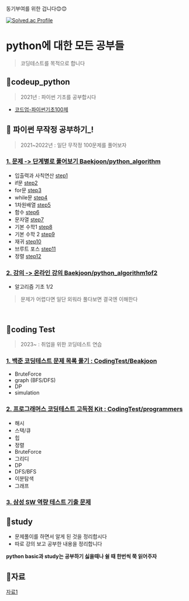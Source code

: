동기부여를 위한 겁니다😊😊

[![Solved.ac Profile](http://mazassumnida.wtf/api/v2/generate_badge?boj=mseo39)](https://solved.ac/mseo39/)

# python에 대한 모든 공부들
> 코딩테스트를 목적으로 합니다

## 📝codeup_python
>2021년 : 파이썬 기초를 공부합시다
- [코드업-파이썬기초100제](https://codeup.kr/problemsetsol.php?psid=33)

## 📝 파이썬 무작정 공부하기_!
> 2021~2022년 : 일단 무작정 100문제를 풀어보자

### [1. 문제 -> 단계별로 풀어보기 Baekjoon/python_algorithm](https://www.acmicpc.net/step)
- 입출력과 사칙연산 [step1](https://github.com/mseo39/python/tree/master/Baekjoon/python_algorithm/step1)
- if문 [step2](https://github.com/mseo39/python/tree/master/Baekjoon/python_algorithm/step2)
- for문 [step3](https://github.com/mseo39/python/tree/master/Baekjoon/python_algorithm/step3)
- while문 [step4](https://github.com/mseo39/python/tree/master/Baekjoon/python_algorithm/step4)
- 1차원배열 [step5](https://github.com/mseo39/python/tree/master/Baekjoon/python_algorithm/step5)
- 함수 [step6](https://github.com/mseo39/python/tree/master/Baekjoon/python_algorithm/step6)
- 문자열 [step7](https://github.com/mseo39/python/tree/master/Baekjoon/python_algorithm/step7)
- 기본 수학1 [step8](https://github.com/mseo39/python/tree/master/Baekjoon/python_algorithm/step8)
- 기본 수학 2 [step9](https://github.com/mseo39/python/tree/master/Baekjoon/python_algorithm/step9)
- 재귀 [step10](https://github.com/mseo39/python/tree/master/Baekjoon/python_algorithm/step10)
- 브루트 포스 [step11](https://github.com/mseo39/python/tree/master/Baekjoon/python_algorithm/step11)
- 정렬 [step12](https://github.com/mseo39/python/tree/master/Baekjoon/python_algorithm/step12)

### [2. 강의 -> 온라인 강의 Baekjoon/python_algorithm1of2](https://code.plus/)
- 알고리즘 기초 1/2

> 문제가 어렵다면 일단 외워라 풀다보면 결국엔 이해한다

</br>

## 📝coding Test
> 2023~ : 취업을 위한 코딩테스트 연습

### [1. 백준 코딩테스트 문제 목록 풀기 : CodingTest/Beakjoon](https://code.plus/bundle/12)
* BruteForce
* graph (BFS/DFS)
* DP
* simulation

### [2. 프로그래머스 코딩테스트 고득점 Kit : CodingTest/programmers](https://school.programmers.co.kr/learn/challenges?tab=algorithm_practice_kit)
* 해시
* 스택/큐
* 힙
* 정렬
* BruteForce
* 그리디
* DP
* DFS/BFS
* 이분탐색
* 그래프

### [3. 삼성 SW 역량 테스트 기출 문제](https://www.acmicpc.net/workbook/view/1152)


## 📝study
* 문제풀이를 하면서 알게 된 것을 정리합시다
* 따로 강의 보고 공부한 내용을 정리합니다

**python basic과 study는 공부하기 싫을때나 쉴 때 한번씩 쭉 읽어주자**
## 📝자료

[자료1](https://librewiki.net/wiki/%EC%8B%9C%EB%A6%AC%EC%A6%88:%EC%88%98%ED%95%99%EC%9D%B8%EB%93%AF_%EA%B3%BC%ED%95%99%EC%95%84%EB%8B%8C_%EA%B3%B5%ED%95%99%EA%B0%99%EC%9D%80_%EC%BB%B4%ED%93%A8%ED%84%B0%EA%B3%BC%ED%95%99/%EC%95%8C%EA%B3%A0%EB%A6%AC%EC%A6%98_%EA%B8%B0%EC%B4%88)
